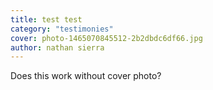 ```yaml
---
title: test test
category: "testimonies"
cover: photo-1465070845512-2b2dbdc6df66.jpg
author: nathan sierra
---
```


Does this work without cover photo?
